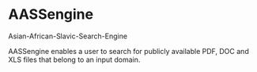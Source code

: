 # AASSengine
Asian-African-Slavic-Search-Engine

AASSengine enables a user to search for publicly available PDF, DOC and XLS files that belong to an input domain.

